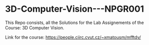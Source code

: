 # 3D-Computer-Vision---NPGR001

This Repo consists, all the Solutions for the Lab Assignements of the Course: 3D Computer Vision.

Link for the course: https://people.ciirc.cvut.cz/~xmatousm/mfftdv/
